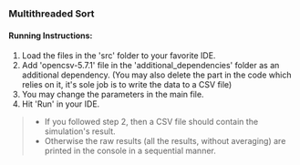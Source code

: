 ### Multithreaded Sort

#### Running Instructions:

1. Load the files in the 'src' folder to your favorite IDE.
2. Add 'opencsv-5.7.1' file in the 'additional_dependencies' folder as an additional dependency. 
(You may also delete the part in the code which relies on it, it's sole job is to write the data to a CSV file)
3. You may change the parameters in the main file.
4. Hit 'Run' in your IDE.
>  * If you followed step 2, then a CSV file should contain the simulation's result.
>  * Otherwise the raw results (all the results, without averaging) are printed in the console in a sequential manner. 
